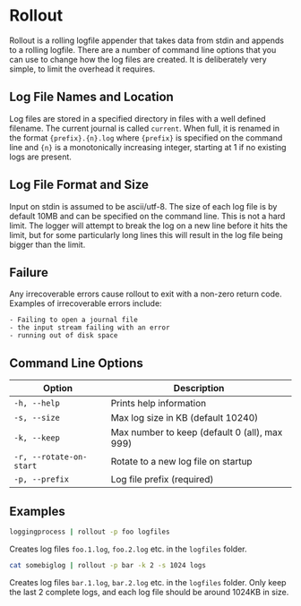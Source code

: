 # Rollout

Rollout is a rolling logfile appender that takes data from stdin and appends to a rolling logfile. There are a number of command line options that you can use to change how the log files are created. It is deliberately very simple, to limit the overhead it requires.

## Log File Names and Location

Log files are stored in a specified directory in files with a well defined filename. The current journal is called `current`. When full, it is renamed in the format `{prefix}.{n}.log` where `{prefix}` is specified on the command line and `{n}` is a monotonically increasing integer, starting at 1 if no existing logs are present.

## Log File Format and Size

Input on stdin is assumed to be ascii/utf-8.
The size of each log file is by default 10MB and can be specified on the command line. This is not a hard limit. The logger will attempt to break the log on a new line before it hits the limit, but for some particularly long lines this will result in the log file being bigger than the limit.

## Failure

Any irrecoverable errors cause rollout to exit with a non-zero return code. Examples of irrecoverable errors include:

    - Failing to open a journal file
    - the input stream failing with an error
    - running out of disk space

## Command Line Options

| Option                  | Description                                   |
|-------------------------|-----------------------------------------------|
| `-h, --help`            | Prints help information                       |
| `-s, --size`            | Max log size in KB (default 10240)            |
| `-k, --keep`            | Max number to keep (default 0 (all), max 999) |
| `-r, --rotate-on-start` | Rotate to a new log file on startup           |
| `-p, --prefix`          | Log file prefix (required)                    |

## Examples

```sh
loggingprocess | rollout -p foo logfiles
```
Creates log files `foo.1.log`, `foo.2.log` etc. in the `logfiles` folder.

```sh
cat somebiglog | rollout -p bar -k 2 -s 1024 logs
```
Creates log files `bar.1.log`, `bar.2.log` etc. in the `logfiles` folder. Only keep the last 2 complete logs, and each log file should be around 1024KB in size.